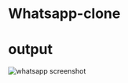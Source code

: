 # Whatsapp-clone
# output
![whatsapp screenshot](https://user-images.githubusercontent.com/93942502/151965253-36282e68-3842-4f00-b6a9-2d405295fdbe.png)
